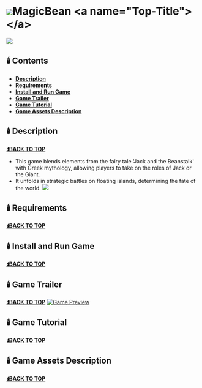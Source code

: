 # ![](https://file.notion.so/f/f/29dc6b77-cc77-4dce-b299-866d6ff7c824/d5ffda6e-5b9c-42f9-9feb-b790043b348e/UnrealGameLogo_(35_x_35_%E5%83%8F%E7%B4%A0).png?id=b0a1740c-6b31-46bd-a77b-fe7412a09a43&table=block&spaceId=29dc6b77-cc77-4dce-b299-866d6ff7c824&expirationTimestamp=1715760000000&signature=fuJ7J9_a3xl0X3VVQcennDLkOm1MdXeWjd0vdcpALGk&downloadName=UnrealGameLogo+%2835+x+35+%E5%83%8F%E7%B4%A0%29.png)MagicBean <a name="Top-Title"></a>
![](https://file.notion.so/f/f/29dc6b77-cc77-4dce-b299-866d6ff7c824/858fe6a1-2ad3-4b8e-a1cb-c0e452aa26b0/MagicBeanSplash.png?id=d60bb422-ddb3-44f2-8a0b-95cb48720010&table=block&spaceId=29dc6b77-cc77-4dce-b299-866d6ff7c824&expirationTimestamp=1715817600000&signature=hkDiJYr22uMJU_yVuQHF_xMg7vKpndef9XXSd37dR9o&downloadName=MagicBeanSplash.png)
## 🕯️ Contents <a name="Contents-Title"></a>
* **[Description](#Description-Title)**
* **[Requirements](#Require-Title)**
* **[Install and Run Game](#Install-Title)**
* **[Game Trailer](#Trailer-Title)**
* **[Game Tutorial](#Tutorial-Title)**
* **[Game Assets Description](#Asset-Title)**
## 🕯️ Description <a name="Description-Title"></a>
**[⏫BACK TO TOP](#Top-Title)**
* This game blends elements from the fairy tale 'Jack and the Beanstalk' with Greek mythology, allowing players to take on the roles of Jack or the Giant. 
* It unfolds in strategic battles on floating islands, determining the fate of the world.
![](https://file.notion.so/f/f/29dc6b77-cc77-4dce-b299-866d6ff7c824/3d6778d8-3fed-452d-8290-cc2c66702276/DescriptionIMG.png?id=655d219c-e462-40bb-803a-74cfe57190ed&table=block&spaceId=29dc6b77-cc77-4dce-b299-866d6ff7c824&expirationTimestamp=1715832000000&signature=XI1cG2vce-Pa4i6cMew3Tm8d8WAvPM-BSVS76TbiSjU&downloadName=DescriptionIMG.png)
## 🕯️ Requirements <a name="Require-Title"></a>
**[⏫BACK TO TOP](#Top-Title)**
## 🕯️ Install and Run Game <a name="Install-Title"></a>
**[⏫BACK TO TOP](#Top-Title)**
## 🕯️ Game Trailer <a name="Trailer-Title"></a>
**[⏫BACK TO TOP](#Top-Title)**
[![Game Preview](https://file.notion.so/f/f/29dc6b77-cc77-4dce-b299-866d6ff7c824/a55fe535-0e08-4f5b-be4a-36ae45cf4285/MagicBeanYoutubeIMG.png?id=ced9cf69-0a76-450b-b2ed-f4f35281235e&table=block&spaceId=29dc6b77-cc77-4dce-b299-866d6ff7c824&expirationTimestamp=1715760000000&signature=0fwVZb8MbUXd2uGrAiKrt8ALPGxHrvlRV3SgBxEzuFw&downloadName=MagicBeanYoutubeIMG.png)](https://youtu.be/jOlzxBTxuZg?si=ZdTqOCf6b9-mu6jg)
## 🕯️ Game Tutorial <a name="Tutorial-Title"></a>
**[⏫BACK TO TOP](#Top-Title)**
## 🕯️ Game Assets Description <a name="Asset-Title"></a>
**[⏫BACK TO TOP](#Top-Title)**

